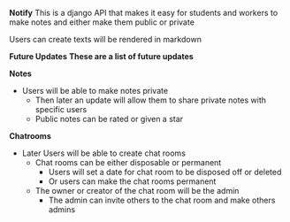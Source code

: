 **Notify**
This is a django API that makes it easy for students and 
workers to make notes and either make them public or private

Users can create texts will be rendered in markdown

**Future Updates**
__These are a list of future updates__

**Notes**
- Users will be able to make notes private
  - Then later an update will allow them to share private notes with specific
    users
  - Public notes can be rated or given a star

**Chatrooms**
- Later Users will be able to create chat rooms
  - Chat rooms can be either disposable or permanent
    - Users will set a date for chat room to be disposed off or deleted
    - Or users can make the chat rooms permanent
  - The owner or creator of the chat room will be the admin
    - The admin can invite others to the chat room and make others admins

